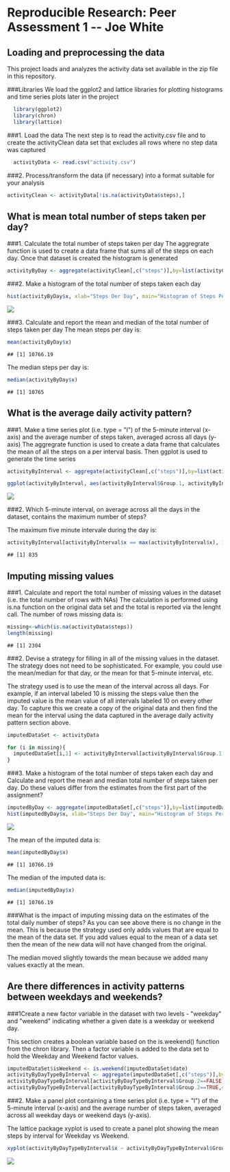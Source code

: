 # Reproducible Research: Peer Assessment 1 -- Joe White


## Loading and preprocessing the data
This project loads and analyzes the activity data set available in the zip file in this repository.



###Libraries
We load the ggplot2 and lattice libraries for plotting histograms and time series plots later in the project

```r
  library(ggplot2)
  library(chron)
  library(lattice)
```
###1. Load the data
The next step is to read the activity.csv file and to create the activityClean data set that excludes all rows where no step data was captured

```r
  activityData <- read.csv("activity.csv")
```

###2. Process/transform the data (if necessary) into a format suitable for your analysis

```r
activityClean <- activityData[!is.na(activityData$steps),]
```
  
## What is mean total number of steps taken per day?

###1. Calculate the total number of steps taken per day
The aggregrate function is used to create a data frame that sums all of the steps on each day. Once that dataset is created the histogram is generated

```r
activityByDay <- aggregate(activityClean[,c("steps")],by=list(activityClean$date),"sum")
```

###2. Make a histogram of the total number of steps taken each day

```r
hist(activityByDay$x, xlab="Steps Der Day", main="Histogram of Steps Per Day", ylab="Num Steps")
```

![](PA1_template_files/figure-html/unnamed-chunk-6-1.png) 

###3. Calculate and report the mean and median of the total number of steps taken per day
The mean steps per day is:

```r
mean(activityByDay$x)
```

```
## [1] 10766.19
```

The median steps per day is:

```r
median(activityByDay$x)
```

```
## [1] 10765
```

## What is the average daily activity pattern?

###1. Make a time series plot (i.e. type = "l") of the 5-minute interval (x-axis) and the average number of steps taken, averaged across all days (y-axis)
The aggregrate function is used to create a data frame that calculates the mean of all the steps on a per interval basis. Then ggplot is used to generate the time series


```r
activityByInterval <- aggregate(activityClean[,c("steps")],by=list(activityClean$interval),"mean")

ggplot(activityByInterval, aes(activityByInterval$Group.1, activityByInterval$x)) + geom_line() +xlab("Interval")+ylab("Mean Steps")+ggtitle("Mean steps by Interval in Day")
```

![](PA1_template_files/figure-html/unnamed-chunk-9-1.png) 

###2. Which 5-minute interval, on average across all the days in the dataset, contains the maximum number of steps?

The maximum five minute intervale during the day is:


```r
activityByInterval[activityByInterval$x == max(activityByInterval$x), 1]
```

```
## [1] 835
```

## Imputing missing values

###1. Calculate and report the total number of missing values in the dataset (i.e. the total number of rows with NAs)
The calculation is performed using is.na function on the original data set and the total is reported via the lenght call. The number of rows missing data is:

```r
missing<-which(is.na(activityData$steps))
length(missing)
```

```
## [1] 2304
```
###2. Devise a strategy for filling in all of the missing values in the dataset. The strategy does not need to be sophisticated. For example, you could use the mean/median for that day, or the mean for that 5-minute interval, etc.

The strategy used is to use the mean of the interval across all days. For example, if an interval labeled 10 is missing the steps value then the imputed value is the mean value of all intervals labeled 10 on every other day. To capture this we create a copy of the original data and then find the mean for the interval using the data captured in the average daily activity pattern section above.


```r
imputedDataSet <- activityData

for (i in missing){
  imputedDataSet[i,1] <- activityByInterval[activityByInterval$Group.1 == imputedDataSet[i,3],2]
}
```
###3. Make a histogram of the total number of steps taken each day and Calculate and report the mean and median total number of steps taken per day. Do these values differ from the estimates from the first part of the assignment? 


```r
imputedByDay <- aggregate(imputedDataSet[,c("steps")],by=list(imputedDataSet$date),"sum")
hist(imputedByDay$x, xlab="Steps Der Day", main="Histogram of Steps Per Day", ylab="Num Steps")
```

![](PA1_template_files/figure-html/unnamed-chunk-13-1.png) 

The mean of the imputed data is:

```r
mean(imputedByDay$x)
```

```
## [1] 10766.19
```

The median of the imputed data is:

```r
median(imputedByDay$x)
```

```
## [1] 10766.19
```

###What is the impact of imputing missing data on the estimates of the total daily number of steps?
As you can see above there is no change in the mean. This is because the strategy used only adds values that are equal to the mean of the data set. If you add values equal to the mean of a data set then the mean of the new data will not have changed from the original.

The median moved slightly towards the mean because we added many values exactly at the mean.

## Are there differences in activity patterns between weekdays and weekends?

###1Create a new factor variable in the dataset with two levels - "weekday" and "weekend" indicating whether a given date is a weekday or weekend day.

This section creates a boolean variable based on the is.weekend() function from the chron library. Then a factor variable is added to the data set  to hold the Weekday and Weekend factor values.


```r
imputedDataSet$isWeekend <- is.weekend(imputedDataSet$date)
activityByDayTypeByInterval <- aggregate(imputedDataSet[,c("steps")],by=list(imputedDataSet$interval, imputedDataSet$isWeekend),"mean")
activityByDayTypeByInterval[activityByDayTypeByInterval$Group.2==FALSE,4] <- "Weekday"
activityByDayTypeByInterval[activityByDayTypeByInterval$Group.2==TRUE,4] <- "Weekend"
```

###2. Make a panel plot containing a time series plot (i.e. type = "l") of the 5-minute interval (x-axis) and the average number of steps taken, averaged across all weekday days or weekend days (y-axis).

The lattice package xyplot is used to create a panel plot showing the mean steps by interval for Weekday vs Weekend.


```r
xyplot(activityByDayTypeByInterval$x ~ activityByDayTypeByInterval$Group.1 | activityByDayTypeByInterval$V4, activityByDayTypeByInterval,type="l", xlab="Activity Interval in Day", ylab="Mean of Steps by Interval", main="Mean Steps by Weekday vs Weekend by Interval")
```

![](PA1_template_files/figure-html/unnamed-chunk-17-1.png) 

